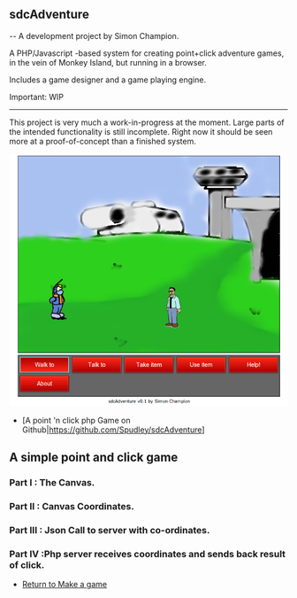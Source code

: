 ## sdcAdventure

\-- A development project by Simon Champion.

A PHP/Javascript -based system for creating point+click adventure games,
in the vein of Monkey Island, but running in a browser.

Includes a game designer and a game playing engine.

Important: WIP

-----

This project is very much a work-in-progress at the moment. Large parts
of the intended functionality is still incomplete. Right now it should
be seen more at a proof-of-concept than a finished system.

![sdc.png](../files/img/sdc.png "sdc.png")

  - \[A point 'n click php Game on
    Github|<https://github.com/Spudley/sdcAdventure>\]

## A simple point and click game

### Part I : The Canvas.

### Part II : Canvas Coordinates.

### Part III : Json Call to server with co-ordinates.

### Part IV :Php server receives coordinates and sends back result of click.

  - [Return to Make a game](Dojogame.md)

